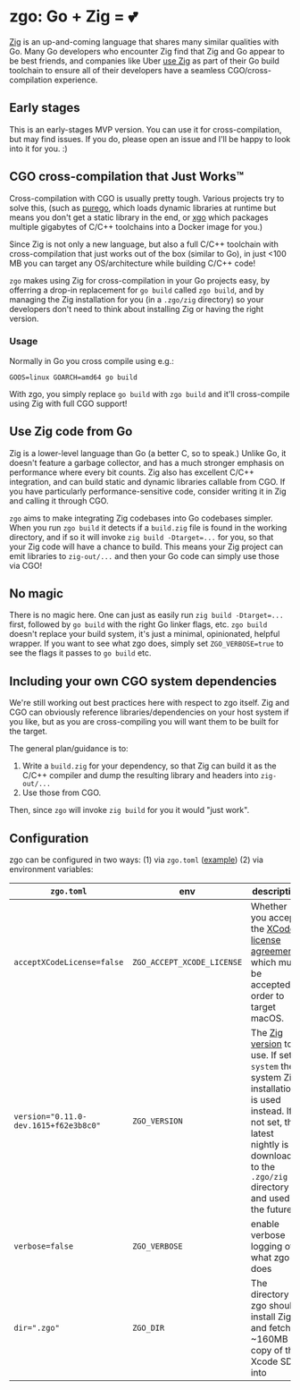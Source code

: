 # zgo: Go + Zig = 💕

[Zig](https://ziglang.org) is an up-and-coming language that shares many similar qualities with Go. Many Go developers who encounter Zig find that Zig and Go appear to be best friends, and companies like Uber [use Zig](https://www.youtube.com/watch?v=SCj2J3HcEfc) as part of their Go build toolchain to ensure all of their developers have a seamless CGO/cross-compilation experience.

## Early stages

This is an early-stages MVP version. You can use it for cross-compilation, but may find issues. If you do, please open an issue and I'll be happy to look into it for you. :)

## CGO cross-compilation that Just Works™

Cross-compilation with CGO is usually pretty tough. Various projects try to solve this, (such as [purego](https://github.com/ebitengine/purego), which loads dynamic libraries at runtime but means you don't get a static library in the end, or [xgo](https://github.com/techknowlogick/xgo) which packages multiple gigabytes of C/C++ toolchains into a Docker image for you.)

Since Zig is not only a new language, but also a full C/C++ toolchain with cross-compilation that just works out of the box (similar to Go), in just <100 MB you can target any OS/architecture while building C/C++ code!

`zgo` makes using Zig for cross-compilation in your Go projects easy, by offerring a drop-in replacement for `go build` called `zgo build`, and by managing the Zig installation for you (in a `.zgo/zig` directory) so your developers don't need to think about installing Zig or having the right version.

### Usage

Normally in Go you cross compile using e.g.:

```
GOOS=linux GOARCH=amd64 go build
```

With zgo, you simply replace `go build` with `zgo build` and it'll cross-compile using Zig with full CGO support!

## Use Zig code from Go

Zig is a lower-level language than Go (a better C, so to speak.) Unlike Go, it doesn't feature a garbage collector, and has a much stronger emphasis on performance where every bit counts. Zig also has excellent C/C++ integration, and can build static and dynamic libraries callable from CGO. If you have particularly performance-sensitive code, consider writing it in Zig and calling it through CGO.

`zgo` aims to make integrating Zig codebases into Go codebases simpler. When you run `zgo build` it detects if a `build.zig` file is found in the working directory, and if so it will invoke `zig build -Dtarget=...` for you, so that your Zig code will have a chance to build. This means your Zig project can emit libraries to `zig-out/...` and then your Go code can simply use those via CGO!

## No magic

There is no magic here. One can just as easily run `zig build -Dtarget=...` first, followed by `go build` with the right Go linker flags, etc. `zgo build` doesn't replace your build system, it's just a minimal, opinionated, helpful wrapper. If you want to see what zgo does, simply set `ZGO_VERBOSE=true` to see the flags it passes to `go build` etc.

## Including your own CGO system dependencies

We're still working out best practices here with respect to zgo itself. Zig and CGO can obviously reference libraries/dependencies on your host system if you like, but as you are cross-compiling you will want them to be built for the target.

The general plan/guidance is to:

1. Write a `build.zig` for your dependency, so that Zig can build it as the C/C++ compiler and dump the resulting library and headers into `zig-out/...`
2. Use those from CGO.

Then, since `zgo` will invoke `zig build` for you it would "just work".

## Configuration

zgo can be configured in two ways: (1) via `zgo.toml` ([example](zgo.toml)) (2) via environment variables:

| `zgo.toml`                            | env                        | description                                                                                                                                                                                                               |
| ------------------------------------- | -------------------------- | ------------------------------------------------------------------------------------------------------------------------------------------------------------------------------------------------------------------------- |
| `acceptXCodeLicense=false`            | `ZGO_ACCEPT_XCODE_LICENSE` | Whether you accept the [XCode license agreement](https://www.apple.com/legal/sla/docs/xcode.pdf), which must be accepted in order to target macOS.                                                                        |
| `version="0.11.0-dev.1615+f62e3b8c0"` | `ZGO_VERSION`              | The [Zig version](https://ziglang.org/download/) to use. If set to `system` the system Zig installation is used instead. If not set, the latest nightly is downloaded to the `.zgo/zig` directory and used in the future. |
| `verbose=false`                       | `ZGO_VERBOSE`              | enable verbose logging of what zgo does                                                                                                                                                                                   |
| `dir=".zgo"`                          | `ZGO_DIR`                  | The directory zgo should install Zig and fetch a ~160MB copy of the Xcode SDK into                                                                                                                                        |
